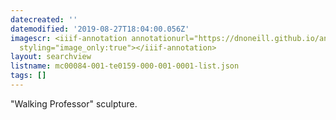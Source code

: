 ```yaml
---
datecreated: ''
datemodified: '2019-08-27T18:04:00.056Z'
imagescr: <iiif-annotation annotationurl="https://dnoneill.github.io/annotate/annotations/72a1637c-3e69-4fa9-b23b-bcfe94bd1c11.json"
  styling="image_only:true"></iiif-annotation>
layout: searchview
listname: mc00084-001-te0159-000-001-0001-list.json
tags: []
---
```

"Walking Professor" sculpture.